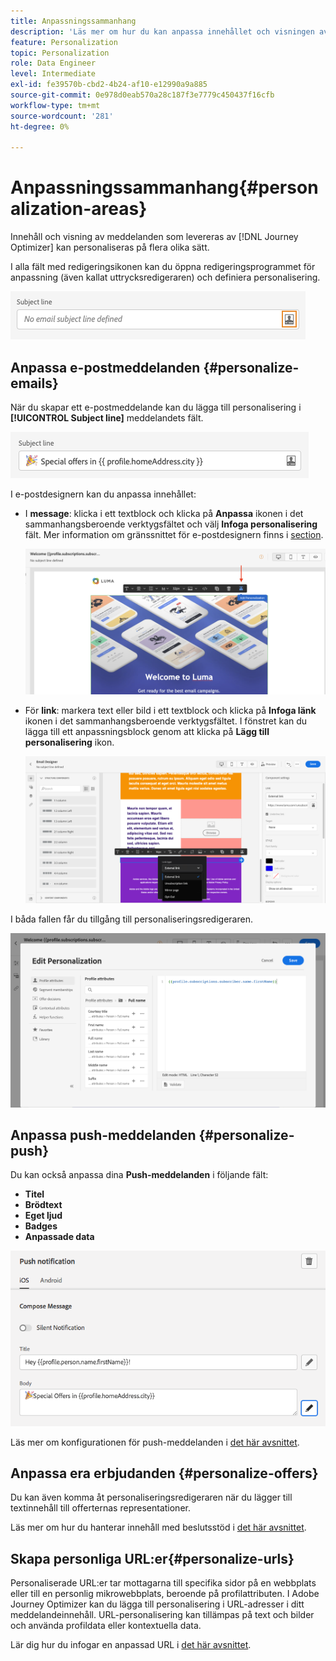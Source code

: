 ```yaml
---
title: Anpassningssammanhang
description: 'Läs mer om hur du kan anpassa innehållet och visningen av dina meddelanden. '
feature: Personalization
topic: Personalization
role: Data Engineer
level: Intermediate
exl-id: fe39570b-cbd2-4b24-af10-e12990a9a885
source-git-commit: 0e978d0eab570a28c187f3e7779c450437f16cfb
workflow-type: tm+mt
source-wordcount: '281'
ht-degree: 0%

---
```


# Anpassningssammanhang{#personalization-areas}

Innehåll och visning av meddelanden som levereras av [!DNL Journey Optimizer] kan personaliseras på flera olika sätt.

I alla fält med redigeringsikonen kan du öppna redigeringsprogrammet för anpassning (även kallat uttrycksredigeraren) och definiera personalisering.

![](assets/perso_icon.png)

## Anpassa e-postmeddelanden {#personalize-emails}

När du skapar ett e-postmeddelande kan du lägga till personalisering i **[!UICONTROL Subject line]** meddelandets fält.

![](assets/perso_subject.png)

I e-postdesignern kan du anpassa innehållet:

* I **message**: klicka i ett textblock och klicka på **Anpassa** ikonen i det sammanhangsberoende verktygsfältet och välj **Infoga personalisering** fält. Mer information om gränssnittet för e-postdesignern finns i [section](../design/design-emails.md).

   ![](assets/perso_insert.png)

* För **link**: markera text eller bild i ett textblock och klicka på **Infoga länk** ikonen i det sammanhangsberoende verktygsfältet. I fönstret kan du lägga till ett anpassningsblock genom att klicka på **Lägg till personalisering** ikon.

   ![](assets/perso_link.png)

I båda fallen får du tillgång till personaliseringsredigeraren.

![](assets/perso_ee.png)

## Anpassa push-meddelanden {#personalize-push}

Du kan också anpassa dina **Push-meddelanden** i följande fält:

* **Titel**
* **Brödtext**
* **Eget ljud**
* **Badges**
* **Anpassade data**

![](assets/perso_push.png)

Läs mer om konfigurationen för push-meddelanden i [det här avsnittet](../configuration/push-gs.md).

## Anpassa era erbjudanden {#personalize-offers}

Du kan även komma åt personaliseringsredigeraren när du lägger till textinnehåll till offerternas representationer.

Läs mer om hur du hanterar innehåll med beslutsstöd i [det här avsnittet](../offers/offer-library/creating-personalized-offers.md#custom-text).

## Skapa personliga URL:er{#personalize-urls}

Personaliserade URL:er tar mottagarna till specifika sidor på en webbplats eller till en personlig mikrowebbplats, beroende på profilattributen. I Adobe Journey Optimizer kan du lägga till personalisering i URL-adresser i ditt meddelandeinnehåll. URL-personalisering kan tillämpas på text och bilder och använda profildata eller kontextuella data.

Lär dig hur du infogar en anpassad URL i [det här avsnittet](personalization-syntax.md#perso-urls).

